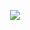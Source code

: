 <p align=center> <img src=https://komarev.com/ghpvc/?username=5th-child&color=bd4990&style=flat-square&label=✦>
